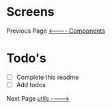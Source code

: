 # Screens
Previous Page [<---- Components](../Components/README.md)
# Todo's
- [ ] Complete this readme
- [ ] Add todos

Next Page [utils ---->](../utils/README.md)